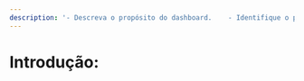 ```yaml
---
description: '- Descreva o propósito do dashboard.    - Identifique o público-alvo.'
---
```


# Introdução:

